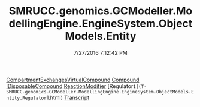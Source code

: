 ﻿---
title: SMRUCC.genomics.GCModeller.ModellingEngine.EngineSystem.ObjectModels.Entity
date: 7/27/2016 7:12:42 PM
---

[CompartmentExchangesVirtualCompound](T-SMRUCC.genomics.GCModeller.ModellingEngine.EngineSystem.ObjectModels.Entity.CompartmentExchangesVirtualCompound.html)
[Compound](T-SMRUCC.genomics.GCModeller.ModellingEngine.EngineSystem.ObjectModels.Entity.Compound.html)
[IDisposableCompound](T-SMRUCC.genomics.GCModeller.ModellingEngine.EngineSystem.ObjectModels.Entity.IDisposableCompound.html)
[ReactionModifier](T-SMRUCC.genomics.GCModeller.ModellingEngine.EngineSystem.ObjectModels.Entity.ReactionModifier.html)
[Regulator`1](T-SMRUCC.genomics.GCModeller.ModellingEngine.EngineSystem.ObjectModels.Entity.Regulator`1.html)
[Transcript](T-SMRUCC.genomics.GCModeller.ModellingEngine.EngineSystem.ObjectModels.Entity.Transcript.html)
